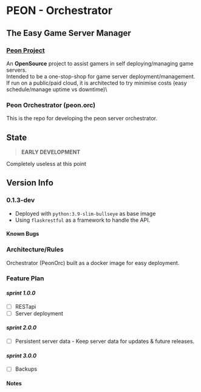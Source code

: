 # PEON - Orchestrator
## The Easy Game Server Manager

### [Peon Project](https://github.com/nox-noctua-consulting/peon)
An **OpenSource** project to assist gamers in self deploying/managing game servers.\
Intended to be a one-stop-shop for game server deployment/management.\
If run on a public/paid cloud, it is architected to try minimise costs (easy schedule/manage uptime vs downtime)\

### Peon Orchestrator (peon.orc)

This is the repo for developing the peon server orchestrator.

## State

> **EARLY DEVELOPMENT**

Completely useless at this point

## Version Info

### 0.1.3-dev
- Deployed with ``python:3.9-slim-bullseye`` as base image
- Using ``flaskrestful`` as a framework to handle the API.
#### Known Bugs

### Architecture/Rules

Orchestrator (PeonOrc) built as a docker image for easy deployment.

### Feature Plan

#### *sprint 1.0.0*

- [ ] RESTapi
- [ ] Server deployment

#### *sprint 2.0.0*

- [ ] Persistent server data - Keep server data for updates & future releases.

#### *sprint 3.0.0*

- [ ] Backups

#### Notes
